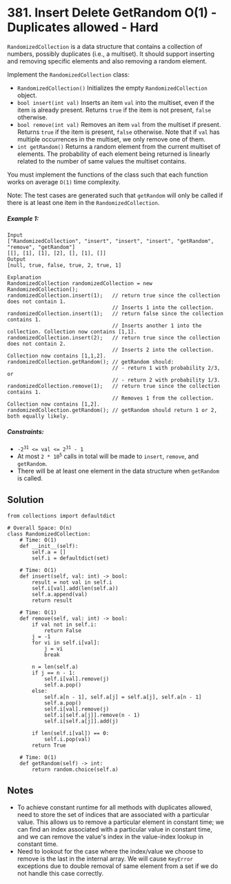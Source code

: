 # 381. Insert Delete GetRandom O(1) - Duplicates allowed - Hard

`RandomizedCollection` is a data structure that contains a collection of numbers, possibly duplicates (i.e., a multiset). It should support inserting and removing specific elements and also removing a random element.

Implement the `RandomizedCollection` class:

- `RandomizedCollection()` Initializes the empty `RandomizedCollection` object.
- `bool insert(int val)` Inserts an item `val` into the multiset, even if the item is already present. Returns `true` if the item is not present, `false` otherwise.
- `bool remove(int val)` Removes an item `val` from the multiset if present. Returns `true` if the item is present, `false` otherwise. Note that if `val` has multiple occurrences in the multiset, we only remove one of them.
- `int getRandom()` Returns a random element from the current multiset of elements. The probability of each element being returned is linearly related to the number of same values the multiset contains.

You must implement the functions of the class such that each function works on average `O(1)` time complexity.

Note: The test cases are generated such that `getRandom` will only be called if there is at least one item in the `RandomizedCollection`.

##### Example 1:

```
Input
["RandomizedCollection", "insert", "insert", "insert", "getRandom", "remove", "getRandom"]
[[], [1], [1], [2], [], [1], []]
Output
[null, true, false, true, 2, true, 1]

Explanation
RandomizedCollection randomizedCollection = new RandomizedCollection();
randomizedCollection.insert(1);   // return true since the collection does not contain 1.
                                  // Inserts 1 into the collection.
randomizedCollection.insert(1);   // return false since the collection contains 1.
                                  // Inserts another 1 into the collection. Collection now contains [1,1].
randomizedCollection.insert(2);   // return true since the collection does not contain 2.
                                  // Inserts 2 into the collection. Collection now contains [1,1,2].
randomizedCollection.getRandom(); // getRandom should:
                                  // - return 1 with probability 2/3, or
                                  // - return 2 with probability 1/3.
randomizedCollection.remove(1);   // return true since the collection contains 1.
                                  // Removes 1 from the collection. Collection now contains [1,2].
randomizedCollection.getRandom(); // getRandom should return 1 or 2, both equally likely.
```

##### Constraints:

- <code>-2<sup>31</sup> <= val <= 2<sup>31</sup> - 1</code>
- At most <code>2 * 10<sup>5</sup></code> calls in total will be made to `insert`, `remove`, and `getRandom`.
- There will be at least one element in the data structure when `getRandom` is called.

## Solution

```
from collections import defaultdict

# Overall Space: O(n)
class RandomizedCollection:
    # Time: O(1)
    def __init__(self):
        self.a = []
        self.i = defaultdict(set)

    # Time: O(1)
    def insert(self, val: int) -> bool:
        result = not val in self.i
        self.i[val].add(len(self.a))
        self.a.append(val)
        return result

    # Time: O(1)
    def remove(self, val: int) -> bool:
        if val not in self.i:
            return False
        j = -1
        for vi in self.i[val]:
            j = vi
            break

        n = len(self.a)
        if j == n - 1:
            self.i[val].remove(j)
            self.a.pop()
        else:
            self.a[n - 1], self.a[j] = self.a[j], self.a[n - 1]
            self.a.pop()
            self.i[val].remove(j)
            self.i[self.a[j]].remove(n - 1)
            self.i[self.a[j]].add(j)

        if len(self.i[val]) == 0:
            self.i.pop(val)
        return True

    # Time: O(1)
    def getRandom(self) -> int:
        return random.choice(self.a)
```

## Notes
- To achieve constant runtime for all methods with duplicates allowed, need to store the set of indices that are associated with a particular value. This allows us to remove a particular element in constant time; we can find an index associated with a particular value in constant time, and we can remove the value's index in the value-index lookup in constant time.
- Need to lookout for the case where the index/value we choose to remove is the last in the internal array. We will cause `KeyError` exceptions due to double removal of same element from a set if we do not handle this case correctly.